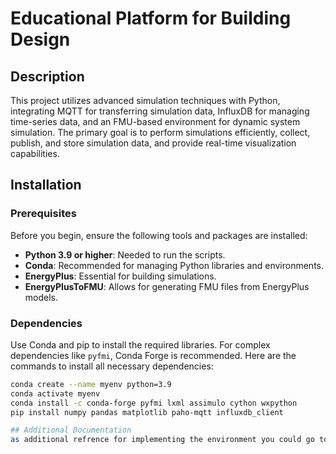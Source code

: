 # Educational Platform for Building Design

## Description
This project utilizes advanced simulation techniques with Python, integrating MQTT for transferring simulation data, InfluxDB for managing time-series data, and an FMU-based environment for dynamic system simulation. The primary goal is to perform simulations efficiently, collect, publish, and store simulation data, and provide real-time visualization capabilities.

## Installation

### Prerequisites
Before you begin, ensure the following tools and packages are installed:
- **Python 3.9 or higher**: Needed to run the scripts.
- **Conda**: Recommended for managing Python libraries and environments.
- **EnergyPlus**: Essential for building simulations.
- **EnergyPlusToFMU**: Allows for generating FMU files from EnergyPlus models.

### Dependencies
Use Conda and pip to install the required libraries. For complex dependencies like `pyfmi`, Conda Forge is recommended. Here are the commands to install all necessary dependencies:

```bash
conda create --name myenv python=3.9
conda activate myenv
conda install -c conda-forge pyfmi lxml assimulo cython wxpython
pip install numpy pandas matplotlib paho-mqtt influxdb_client

## Additional Documentation
as additional refrence for implementing the environment you could go to this video on youtube (https://www.youtube.com/watch?v=2CE7FGBxSeM)
